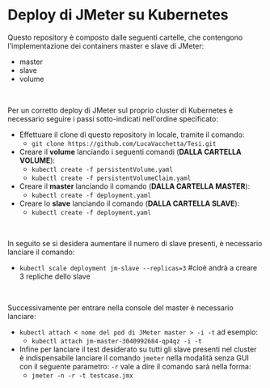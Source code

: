 # Deploy di JMeter su Kubernetes
Questo repository è composto dalle seguenti cartelle, che contengono l'implementazione dei containers master e slave di JMeter:
- master
- slave
- volume

<br>

Per un corretto deploy di JMeter sul proprio cluster di Kubernetes è necessario seguire i passi sotto-indicati nell'ordine specificato:
- Effettuare il clone di questo repository in locale, tramite il comando:
  - ```git clone https://github.com/LucaVacchetta/Tesi.git```
- Creare il __volume__ lanciando i seguenti comandi (__DALLA CARTELLA VOLUME__):
  - ```kubectl create -f persistentVolume.yaml```
  - ```kubectl create -f persistentVolumeClaim.yaml```
- Creare il __master__ lanciando il comando (__DALLA CARTELLA MASTER__):
  - ```kubectl create -f deployment.yaml```
- Creare lo __slave__ lanciando il comando (__DALLA CARTELLA SLAVE__):
    - ```kubectl create -f deployment.yaml```

<br>

In seguito se si desidera aumentare il numero di slave presenti, è necessario lanciare il comando:
- ```kubectl scale deployment jm-slave --replicas=3``` #cioè andrà a creare 3 repliche dello slave

<br>

Successivamente per entrare nella console del master è necessario lanciare:

- ```kubectl attach < nome del pod di JMeter master > -i -t``` ad esempio:
  - ```kubectl attach jm-master-3040992684-qp4qz -i -t```
- Infine per lanciare il test desiderato su tutti gli slave presenti nel cluster è indispensabile lanciare il comando ```jmeter``` nella modalità senza GUI con il seguente parametro: ```-r``` vale a dire il comando sarà nella forma:
  - ```jmeter -n -r -t testcase.jmx```
